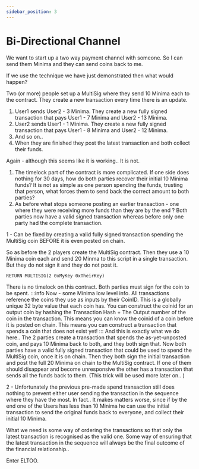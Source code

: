 ```yaml
---
sidebar_position: 3
---
```


  
# Bi-Directional Channel

We want to start up a two way payment channel with someone. So I can send them Minima and they can send coins back to me.

If we use the technique we have just demonstrated then what would happen?

Two (or more) people set up a MultiSig where they send 10 Minima each to the contract. They create a new transaction every time there is an update.

1. User1 sends User2 - 3 Minima. They create a new fully signed transaction that pays User1 - 7 Minima and User2 - 13 Minima.
2. User2 sends User1 - 1 Minima. They create a new fully signed transaction that pays User1 - 8 Minima and User2 - 12 Minima.
3. And so on..
4. When they are finished they post the latest transaction and both collect their funds.

Again - although this seems like it is working.. It is not.

1. The timelock part of the contract is more complicated. If one side does nothing for 30 days, how do both parties recover their initial 10 Minima funds? It is not as simple as one person spending the funds, trusting that person, what forces them to send back the correct amount to both parties?
2. As before what stops someone posting an earlier transaction - one where they were receiving more funds than they are by the end ? Both parties now have a valid signed transaction whereas before only one party had the complete transaction.

1 - Can be fixed by creating a valid fully signed transaction spending the MultiSig coin BEFORE it is even posted on chain.

So as before the 2 players create the MultiSig contract. Then they use a 10 Minima coin each and send 20 Minma to this script in a single transaction. But they do not sign it and they do not post it.

~~~~
RETURN MULTISIG(2 0xMyKey 0xTheirKey)
~~~~

There is no timelock on this contract. Both parties must sign for the coin to be spent.
:::info
Now - some Minima low level info. All transactions reference the coins they use as inputs by their CoinID. This is a globally unique 32 byte value that each coin has. You can construct the coinid for an output coin by hashing the Transaction Hash + The Output number of the coin in the transaction. This means you can know the coinid of a coin before it is posted on chain. This means you can construct a transaction that spends a coin that does not exist yet!
:::
And this is exactly what we do here.. The 2 parties create a transaction that spends the as-yet-unposted coin, and pays 10 Minima back to both, and they both sign that. Now both parties have a valid fully signed transaction that could be used to spend the MultiSig coin, once it is on chain. Then they both sign the initial transaction and post the full 20 Minima on chain to the MultiSig contract. If one of them should disappear and become unresponsive the other has a transaction that sends all the funds back to them. (This trick will be used more later on.. )

2 - Unfortunately the previous pre-made spend transaction still does nothing to prevent either user sending the transaction in the sequence where they have the most. In fact.. It makes matters worse, since if by the end one of the Users has less than 10 Minima he can use the initial transaction to send the original funds back to everyone, and collect their initial 10 Minima.

What we need is some way of ordering the transactions so that only the latest transaction is recognised as the valid one. Some way of ensuring that the latest transaction in the sequence will always be the final outcome of the financial relationship..

Enter ELTOO.
